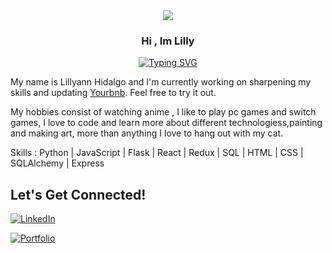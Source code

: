 <div align='center'>
 <image src="https://media.tenor.com/LSDeBe2JAfoAAAAC/cat-coding.gif"  >
</div>


 <h3 align="center">  Hi , Im Lilly 
</h3>

<p align="center">
<a href="https://git.io/typing-svg"><img src="https://readme-typing-svg.demolab.com?font=Press+Start+2P&duration=3000&pause=10&color=8FF7C5&center=true&width=435&lines=Software+Engineer" alt="Typing SVG" /></a>
<p>

  
 My name is Lillyann Hidalgo and I'm currently working on sharpening my skills and updating [Yourbnb](https://your-bnb-5nsd.onrender.com/). Feel free to try it out.

 My hobbies consist of watching anime , I like to play pc games and switch games, I love to code and learn more about different technologiess,painting and making art, more than anything I love to hang out with my cat.

Skills : Python | JavaScript | Flask | React | Redux | SQL | HTML | CSS | SQLAlchemy | Express 


## Let's Get Connected!
<a href="https://www.linkedin.com/in/lillyann-h-55684b249/" target="_blank">![LinkedIn](https://img.shields.io/badge/linkedin-%230077B5.svg?style=for-the-badge&logo=linkedin&logoColor=white)</a>


 <a href="https://lillyann-hidalgo.netlify.app/" target="_blank">![Portfolio](https://img.shields.io/badge/-Portfolio-brightgreen)</a>
